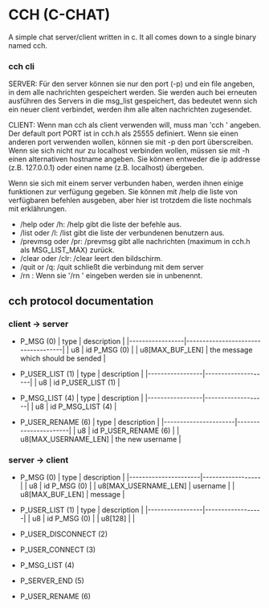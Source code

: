 # CCH (C-CHAT)

A simple chat server/client written in c.
It all comes down to a single binary named cch.

### cch cli

SERVER:
Für den server können sie nur den port (-p) und ein file angeben, in dem alle
nachrichten gespeichert werden. Sie werden auch bei erneuten ausführen des
Servers in die msg_list gespeichert, das bedeutet wenn sich ein neuer client
verbindet, werden ihm alle alten nachrichten zugesendet.

CLIENT:
Wenn man cch als client verwenden will, muss man 'cch <username>' angeben.
Der default port PORT ist in cch.h als 25555 definiert. Wenn sie einen anderen
port verwenden wollen, können sie mit -p <port> den port überscreiben. 
Wenn sie sich nicht nur zu localhost verbinden wollen, müssen sie mit
-h <hostname> einen alternativen hostname angeben. Sie können entweder
die ip addresse (z.B. 127.0.0.1) oder einen name (z.B. localhost) übergeben.

Wenn sie sich mit einem server verbunden haben, werden ihnen einige funktionen
zur verfügung gegeben. Sie können mit /help die liste von verfügbaren befehlen
ausgeben, aber hier ist trotzdem die liste nochmals mit erklährungen.

- /help oder /h:
    /help gibt die liste der befehle aus.
- /list oder /l:
    /list gibt die liste der verbundenen benutzern aus.
- /prevmsg oder /pr:
    /prevmsg gibt alle nachrichten (maximum in cch.h als MSG_LIST_MAX) zurück.
- /clear oder /clr:
    /clear leert den bildschirm.
- /quit or /q:
    /quit schließt die verbindung mit dem server
- /rn <name>:
    Wenn sie '/rn <name>' eingeben werden sie in <name> unbenennt.


## cch protocol documentation

### client -> server

- P_MSG (0)
    | type            | description                        |
    |-----------------|------------------------------------|
    | u8              | id P_MSG (0)                       |
    | u8[MAX_BUF_LEN] | the message which should be sended |

- P_USER_LIST (1)
    | type            | description        |
    |-----------------|--------------------|
    | u8              | id P_USER_LIST (1) |

- P_MSG_LIST (4)
    | type            | description       |
    |-----------------|-------------------|
    | u8              | id P_MSG_LIST (4) |

- P_USER_RENAME (6)
    | type                 | description          |
    |----------------------|----------------------|
    | u8                   | id P_USER_RENAME (6) |
    | u8[MAX_USERNAME_LEN] | the new username     |

### server -> client
- P_MSG (0)
    | type                 | description      |
    |----------------------|------------------|
    | u8                   | id P_MSG (0)     |
    | u8[MAX_USERNAME_LEN] | username         |
    | u8[MAX_BUF_LEN]      | message          |

- P_USER_LIST (1)
    | type            | description      |
    |-----------------|------------------|
    | u8              | id P_MSG (0)     |
    | u8[128]         |  |

- P_USER_DISCONNECT (2)

- P_USER_CONNECT (3)
- P_MSG_LIST (4)
- P_SERVER_END (5)
- P_USER_RENAME (6)
